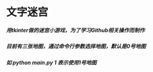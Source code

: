 # 文字迷宫
##### 用tkinter做的迷宫小游戏，为了学习Github相关操作而制作
##### 目前有三张地图，通过命令行参数选择地图，默认是0号地图
##### 如 python main.py 1 表示使用1号地图
